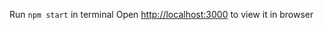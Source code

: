 Run `npm start` in terminal
Open [http://localhost:3000](http://localhost:3000) to view it in browser
